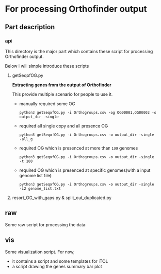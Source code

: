 # For processing Orthofinder output



## Part description
### api

This directory is the major part which contains these script for processing Orthofinder output.

Below I will simple introduce these scripts

1. getSeqofOG.py

    **Extracting genes from the output of Orthofinder**
    
    This provide multiple scenario for people to use it.
    
    * manually required some OG
    
        `python3 getSeqofOG.py -i Orthogroups.csv -og OG00001,OG00002 -o output_dir -single`
        
    * required all single copy and all presence OG
    
        `python3 getSeqofOG.py -i Orthogroups.csv -o output_dir -single -all_g`
        
    * required OG which is presenced at more than `100` genomes
    
        `python3 getSeqofOG.py -i Orthogroups.csv -o output_dir -single -t 100`
        
    * required OG which is presenced at specific genomes(with a input genome list file)
    
        `python3 getSeqofOG.py -i Orthogroups.csv -o output_dir -single -i2 genome_list.txt`
        
2. resort_OG_with_gaps.py & split_out_duplicated.py

## raw

Some raw script for processing the data

## vis

Some visualization script.
For now, 
* it contains a script and some templates for iTOL
* a script drawing the genes summary bar plot
